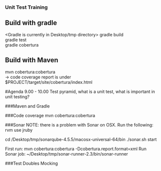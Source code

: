 ### Unit Test Training

## Build with gradle
<Gradle is currently in Desktop/tmp directory>
gradle build<br>
gradle test<br>
gradle cobertura<br>


## Build with Maven
mvn cobertura:cobertura<br>
-> code coverage report is under $PROJECT/target/site/cobertura/index.html


#Agenda
9.00 - 10.00 Test pyramid, what is a unit test, what is important in unit testing?


###Maven and Gradle


###Code coverage
mvn cobertura:cobertura


###Sonar
NOTE: there is a problem with Sonar on OSX.
Run the following: rvm use jruby

cd /Desktop/tmp/sonarqube-4.5.5/macosx-universal-64/bin
./sonar.sh start

First run: mvn cobertura:cobertura -Dcobertura.report.format=xml
Run Sonar job:  ~/Desktop/tmp/sonar-runner-2.3/bin/sonar-runner


###Test Doubles
Mocking


